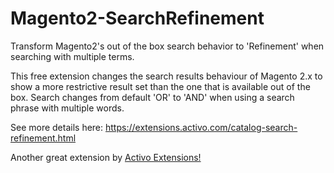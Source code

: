 # Magento2-SearchRefinement
Transform Magento2's out of the box search behavior to 'Refinement' when searching with multiple terms.

This free extension changes the search results behaviour of Magento 2.x to show a more restrictive result set than the one that is available out of the box. Search changes from default 'OR' to 'AND' when using a search phrase with multiple words.

See more details here:
https://extensions.activo.com/catalog-search-refinement.html

Another great extension by [Activo Extensions!](https://extensions.activo.com/)